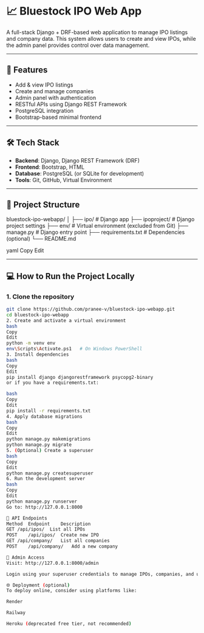 # 📈 Bluestock IPO Web App

A full-stack Django + DRF-based web application to manage IPO listings and company data. This system allows users to create and view IPOs, while the admin panel provides control over data management.

---

## 🚀 Features

- Add & view IPO listings
- Create and manage companies
- Admin panel with authentication
- RESTful APIs using Django REST Framework
- PostgreSQL integration
- Bootstrap-based minimal frontend

---

## 🛠️ Tech Stack

- **Backend**: Django, Django REST Framework (DRF)
- **Frontend**: Bootstrap, HTML
- **Database**: PostgreSQL (or SQLite for development)
- **Tools**: Git, GitHub, Virtual Environment

---

## 📁 Project Structure

bluestock-ipo-webapp/
│
├── ipo/ # Django app
├── ipoproject/ # Django project settings
├── env/ # Virtual environment (excluded from Git)
├── manage.py # Django entry point
├── requirements.txt # Dependencies (optional)
└── README.md

yaml
Copy
Edit

---

## 💻 How to Run the Project Locally

### 1. Clone the repository

```bash
git clone https://github.com/pranee-v/bluestock-ipo-webapp.git
cd bluestock-ipo-webapp
2. Create and activate a virtual environment
bash
Copy
Edit
python -m venv env
env\Scripts\Activate.ps1   # On Windows PowerShell
3. Install dependencies
bash
Copy
Edit
pip install django djangorestframework psycopg2-binary
or if you have a requirements.txt:

bash
Copy
Edit
pip install -r requirements.txt
4. Apply database migrations
bash
Copy
Edit
python manage.py makemigrations
python manage.py migrate
5. (Optional) Create a superuser
bash
Copy
Edit
python manage.py createsuperuser
6. Run the development server
bash
Copy
Edit
python manage.py runserver
Go to: http://127.0.0.1:8000

🔌 API Endpoints
Method	Endpoint	Description
GET	/api/ipos/	List all IPOs
POST	/api/ipos/	Create new IPO
GET	/api/company/	List all companies
POST	/api/company/	Add a new company

🔐 Admin Access
Visit: http://127.0.0.1:8000/admin

Login using your superuser credentials to manage IPOs, companies, and users.

🌐 Deployment (optional)
To deploy online, consider using platforms like:

Render

Railway

Heroku (deprecated free tier, not recommended)

